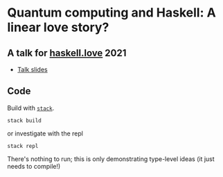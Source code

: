 # Quantum computing and Haskell: A linear love story?

## A talk for [haskell.love](https://haskell.love/) 2021

- [Talk slides](https://docs.google.com/presentation/d/17jywkbscYkxfsuovCtEPn5giO3DR_SCeFdiLwng5V68/edit?usp=sharing)


## Code

Build with [`stack`](https://docs.haskellstack.org/en/stable/README/).

```
stack build
```

or investigate with the repl

```
stack repl
```

There's nothing to run; this is only demonstrating type-level ideas (it just
needs to compile!)
